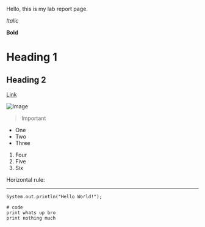 Hello, this is my lab report page.

*Italic*

**Bold**

# Heading 1

## Heading 2

[Link](http://henry.com)

![Image](http://henry/zhang.png)

> Important

* One
* Two
* Three

1. Four
2. Five
3. Six

Horizontal rule:

---

`System.out.println("Hello World!");`

```
# code
print whats up bro
print nothing much
```
